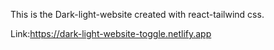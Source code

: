 This is the Dark-light-website created with react-tailwind css.


Link:https://dark-light-website-toggle.netlify.app
